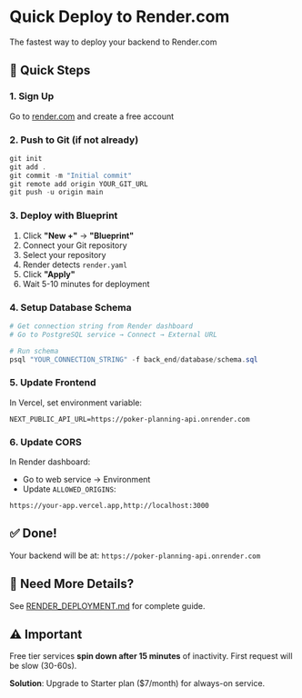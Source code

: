 # Quick Deploy to Render.com

The fastest way to deploy your backend to Render.com

## 🚀 Quick Steps

### 1. Sign Up
Go to [render.com](https://render.com) and create a free account

### 2. Push to Git (if not already)
```powershell
git init
git add .
git commit -m "Initial commit"
git remote add origin YOUR_GIT_URL
git push -u origin main
```

### 3. Deploy with Blueprint
1. Click **"New +"** → **"Blueprint"**
2. Connect your Git repository
3. Select your repository
4. Render detects `render.yaml`
5. Click **"Apply"**
6. Wait 5-10 minutes for deployment

### 4. Setup Database Schema
```powershell
# Get connection string from Render dashboard
# Go to PostgreSQL service → Connect → External URL

# Run schema
psql "YOUR_CONNECTION_STRING" -f back_end/database/schema.sql
```

### 5. Update Frontend
In Vercel, set environment variable:
```
NEXT_PUBLIC_API_URL=https://poker-planning-api.onrender.com
```

### 6. Update CORS
In Render dashboard:
- Go to web service → Environment
- Update `ALLOWED_ORIGINS`:
```
https://your-app.vercel.app,http://localhost:3000
```

## ✅ Done!

Your backend will be at: `https://poker-planning-api.onrender.com`

## 📖 Need More Details?

See [RENDER_DEPLOYMENT.md](./RENDER_DEPLOYMENT.md) for complete guide.

## ⚠️ Important

Free tier services **spin down after 15 minutes** of inactivity. First request will be slow (30-60s).

**Solution**: Upgrade to Starter plan ($7/month) for always-on service.
